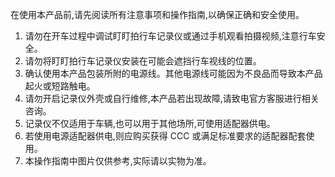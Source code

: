 在使用本产品前,请先阅读所有注意事项和操作指南,以确保正确和安全使用。

1. 请勿在开车过程中调试盯盯拍行车记录仪或通过手机观看拍摄视频,注意行车安全。
2. 请勿将盯盯拍行车记录仪安装在可能会遮挡行车视线的位置。
3. 确认使用本产品包装所附的电源线。其他电源线可能因为不良品而导致本产品起火或短路触电。
4. 请勿开启记录仪外壳或自行维修,本产品若出现故障,请致电官方客服进行相关咨询。
5. 记录仪不仅适用于车辆,也可以用于其他场所,可使用适配器供电。
6. 若使用电源适配器供电,则应购买获得 CCC 或满足标准要求的适配器配套使用。
7. 本操作指南中图片仅供参考,实际请以实物为准。